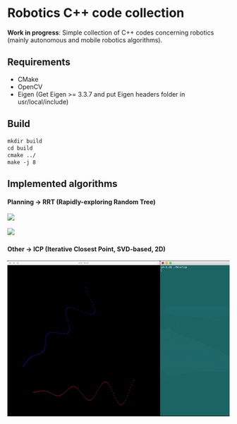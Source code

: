 # Robotics C++ code collection
**Work in progress**: Simple collection of C++ codes concerning robotics (mainly autonomous and mobile robotics algorithms).

## Requirements

- CMake
- OpenCV
- Eigen (Get Eigen >= 3.3.7 and put Eigen headers folder in usr/local/include)

## Build

```
mkdir build
cd build
cmake ../
make -j 8
```

## Implemented algorithms

#### Planning -> RRT (Rapidly-exploring Random Tree)

![](media/rrt_path.gif)

![](media/rrt_no_path.gif)

#### Other -> ICP (Iterative Closest Point, SVD-based, 2D)

![](media/icp_svd.gif)

<!-- ### Planning -->
<!-- ### Localization -->
<!-- ### SLAM -->
<!-- ### Other -->

